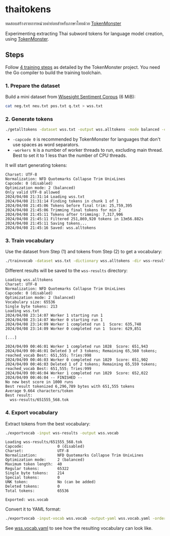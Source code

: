 # thaitokens

ทดสอบสร้างรายการหน่วยคำย่อยสำหรับภาษาไทยด้วย [TokenMonster](https://github.com/alasdairforsythe/tokenmonster/)

Experimenting extracting Thai subword tokens for language model creation, using [TokenMonster](https://github.com/alasdairforsythe/tokenmonster/).

## Steps

Follow [4 training steps](https://github.com/alasdairforsythe/tokenmonster/tree/main/training) as detailed by the TokenMonster project. You need the Go compiler to build the training toolchain.

### 1. Prepare the dataset

Build a mini dataset from [Wisesight Sentiment Corpus](https://github.com/PyThaiNLP/wisesight-sentiment) (6 MiB):

```sh
cat neg.txt neu.txt pos.txt q.txt > wss.txt
```

### 2. Generate tokens

```sh
./getalltokens -dataset wss.txt -output wss.alltokens -mode balanced -capcode 0 -charset utf-8 -norm "collapse quotemarks nfd trim unixlines" -only-valid -min-occur 2 -workers 2
```

- `-capcode 0` is recommended by TokenMonster for languages that don't use spaces as word separators.
- `-workers N` is a number of worker threads to run, excluding main thread. Best to set it to 1 less than the number of CPU threads.

It will start generating tokens:

```text
Charset: UTF-8
Normalization: NFD Quotemarks Collapse Trim UnixLines
Capcode: 0 (disabled)
Optimization mode: 2 (balanced)
Only valid UTF-8 allowed
2024/04/08 21:31:14 Loading wss.txt
2024/04/08 21:31:14 Finding tokens in chunk 1 of 1
2024/04/08 21:45:06 Tokens before final trim: 25,759,395
2024/04/08 21:45:06 Trimming final tokens for min 2
2024/04/08 21:45:11 Tokens after trimming: 7,317,906
2024/04/08 21:45:11 Filtered 251,869,920 tokens in 13m56.882s
2024/04/08 21:45:11 Saving tokens...
2024/04/08 21:45:16 Saved: wss.alltokens
```

### 3. Train vocabulary

Use the dataset from Step (1) and tokens from Step (2) to get a vocabulary:

```sh
./trainvocab -dataset wss.txt -dictionary wss.alltokens -dir wss-results -include-utf8-bytes -vocab-size 65536 -workers 2
```

Different results will be saved to the `wss-results` directory:

```text
Loading wss.alltokens
Charset: UTF-8
Normalization: NFD Quotemarks Collapse Trim UnixLines
Capcode: 0 (disabled)
Optimization mode: 2 (balanced)
Vocabulary size: 65536
Single byte tokens: 213
Loading wss.txt
2024/04/08 23:14:07 Worker 1 starting run 1
2024/04/08 23:14:07 Worker 0 starting run 1
2024/04/08 23:14:09 Worker 1 completed run 1  Score: 635,748
2024/04/08 23:14:09 Worker 0 completed run 1  Score: 629,851

[...]

2024/04/09 00:46:01 Worker 1 completed run 1028  Score: 651,943
2024/04/09 00:46:01 Deleted 3 of 3 tokens; Remaining 65,560 tokens;  reached_vocab Best: 651,555; Tries:998
2024/04/09 00:46:03 Worker 0 completed run 1029  Score: 651,902
2024/04/09 00:46:03 Deleted 1 of 2 tokens; Remaining 65,559 tokens;  reached_vocab Best: 651,555; Tries:999
2024/04/09 00:46:04 Worker 1 completed run 1029  Score: 652,022
2024/04/09 00:46:04 -- FINISHED --
No new best score in 1000 runs
Best result tokenized 6,296,789 bytes with 651,555 tokens
Average 9.664 characters/token
Best result:
  wss-results/651555_568.tok
```

### 4. Export vocabulary

Extract tokens from the best vocabulary:

```sh
./exportvocab -input wss-results -output wss.vocab
```

```text
Loading wss-results/651555_568.tok
Capcode:               0 (disabled)
Charset:               UTF-8
Normalization:         NFD Quotemarks Collapse Trim UnixLines
Optimization mode:     2 (balanced)
Maximum token length:  40
Regular tokens:        65322
Single byte tokens:    214
Special tokens:        0
UNK token:             No (can be added)
Deleted tokens:        0
Total tokens:          65536

Exported: wss.vocab
```

Convert it to YAML format:

```sh
./exportvocab -input-vocab wss.vocab -output-yaml wss.vocab.yaml -order-by-score
```

See [wss.vocab.yaml](wss/wss.vocab.yaml) to see how the resulting vocabulary can look like.
